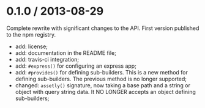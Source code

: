 
0.1.0 / 2013-08-29
==================

Complete rewrite with significant changes to the API.
First version published to the npm registry.

* add: license;
* add: documentation in the README file;
* add: travis-ci integration;
* add: `#express()` for configuring an express app;
* add: `#provides()` for defining sub-builders. This is a new method
  for defining sub-builders. The previous method is no longer supported;
* changed: `assetly()` signature, now taking a base path and a string or
  object with query string data. It NO LONGER accepts an object defining
  sub-builders;
